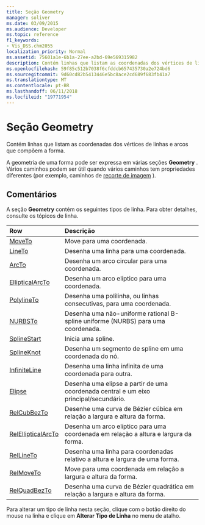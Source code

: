 ```yaml
---
title: Seção Geometry
manager: soliver
ms.date: 03/09/2015
ms.audience: Developer
ms.topic: reference
f1_keywords:
- Vis_DSS.chm2055
localization_priority: Normal
ms.assetid: 75601a1e-6b1a-27ee-a2bd-69e569315982
description: Contém linhas que listam as coordenadas dos vértices de linhas e arcos que compõem a forma.
ms.openlocfilehash: 59f85c512b7038f6cfddcb657435730a2e724bd6
ms.sourcegitcommit: 9d60cd82b5413446e5bc8ace2cd689f683fb41a7
ms.translationtype: MT
ms.contentlocale: pt-BR
ms.lasthandoff: 06/11/2018
ms.locfileid: "19771954"
---
```

# <a name="geometry-section"></a>Seção Geometry

Contém linhas que listam as coordenadas dos vértices de linhas e arcos que compõem a forma. 
  
A geometria de uma forma pode ser expressa em várias seções **Geometry** . Vários caminhos podem ser útil quando vários caminhos tem propriedades diferentes (por exemplo, caminhos de [recorte de imagem](clippingpath-cell-foreign-image-info-section.md) ). 
  
## <a name="remarks"></a>Comentários

A seção **Geometry** contém os seguintes tipos de linha. Para obter detalhes, consulte os tópicos de linha. 
  
|**Row**|**Descrição**|
|:-----|:-----|
|[MoveTo](moveto-row-geometry-section.md) <br/> |Move para uma coordenada.  <br/> |
|[LineTo](lineto-row-geometry-section.md) <br/> |Desenha uma linha para uma coordenada.  <br/> |
|[ArcTo](arcto-row-geometry-section.md) <br/> |Desenha um arco circular para uma coordenada.  <br/> |
|[EllipticalArcTo](ellipticalarcto-row-geometry-section.md) <br/> |Desenha um arco elíptico para uma coordenada.  <br/> |
|[PolylineTo](polylineto-row-geometry-section.md) <br/> |Desenha uma polilinha, ou linhas consecutivas, para uma coordenada.  <br/> |
|[NURBSTo](nurbsto-row-geometry-section.md) <br/> |Desenha uma não-uniforme rational B-spline uniforme (NURBS) para uma coordenada.  <br/> |
|[SplineStart](splinestart-row-geometry-section.md) <br/> |Inicia uma spline.  <br/> |
|[SplineKnot](splineknot-row-geometry-section.md) <br/> |Desenha um segmento de spline em uma coordenada do nó.  <br/> |
|[InfiniteLine](infiniteline-row-geometry-section.md) <br/> |Desenha uma linha infinita de uma coordenada para outra.  <br/> |
|[Elipse](ellipse-row-geometry-section.md) <br/> |Desenha uma elipse a partir de uma coordenada central e um eixo principal/secundário.  <br/> |
|[RelCubBezTo](relcubbezto-row-geometry-section.md) <br/> |Desenhe uma curva de Bézier cúbica em relação a largura e altura da forma.  <br/> |
|[RelEllipticalArcTo](relellipticalarcto-row-geometry-section.md) <br/> |Desenha um arco elíptico para uma coordenada em relação a altura e largura da forma.  <br/> |
|[RelLineTo](rellineto-row-geometry-section.md) <br/> |Desenha uma linha para coordenadas relativo a altura e largura de uma forma.  <br/> |
|[RelMoveTo](relmoveto-row-geometry-section.md) <br/> |Move para uma coordenada em relação a largura e altura da forma.  <br/> |
|[RelQuadBezTo](relquadbezto-row-geometry-section.md) <br/> |Desenha uma curva de Bézier quadrática em relação a largura e altura da forma.  <br/> |
   
Para alterar um tipo de linha nesta seção, clique com o botão direito do mouse na linha e clique em **Alterar Tipo de Linha** no menu de atalho. 
  

